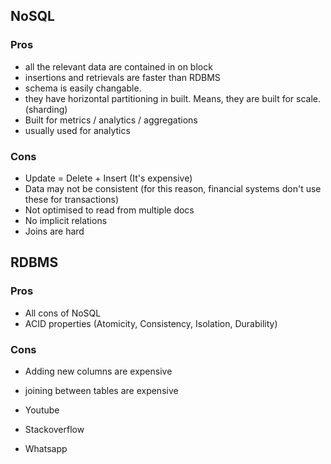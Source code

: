 ## NoSQL
### Pros
- all the relevant data are contained in on block
- insertions and retrievals are faster than RDBMS
- schema is easily changable.
- they have horizontal partitioning in built. Means, they are built for scale. (sharding)
- Built for metrics / analytics / aggregations
- usually used for analytics
### Cons
- Update = Delete + Insert (It's expensive)
- Data may not be consistent (for this reason, financial systems don't use these for transactions)
- Not optimised to read from multiple docs
- No implicit relations
- Joins are hard

## RDBMS
### Pros
- All cons of NoSQL
- ACID properties (Atomicity, Consistency, Isolation, Durability)

### Cons
- Adding new columns are expensive
- joining between tables are expensive


- Youtube
- Stackoverflow
- Whatsapp
